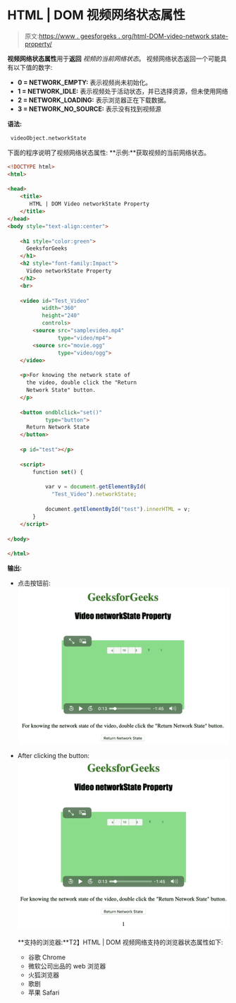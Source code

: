 # HTML | DOM 视频网络状态属性

> 原文:[https://www . geesforgeks . org/html-DOM-video-network state-property/](https://www.geeksforgeeks.org/html-dom-video-networkstate-property/)

**视频网络状态属性**用于**返回** *视频的当前网络状态*。
视频网络状态返回一个可能具有以下值的数字:

*   **0 = NETWORK_EMPTY:** 表示视频尚未初始化。
*   **1 = NETWORK_IDLE:** 表示视频处于活动状态，并已选择资源，但未使用网络
*   **2 = NETWORK_LOADING:** 表示浏览器正在下载数据。
*   **3 = NETWORK_NO_SOURCE:** 表示没有找到视频源

**语法:**

```html
 videoObject.networkState
```

下面的程序说明了视频网络状态属性:
**示例:**获取视频的当前网络状态。

```html
<!DOCTYPE html>
<html>

<head>
    <title>
       HTML | DOM Video networkState Property
    </title>
</head>
<body style="text-align:center">

    <h1 style="color:green">
      GeeksforGeeks
    </h1>
    <h2 style="font-family:Impact">
      Video networkState Property
    </h2>
    <br>

    <video id="Test_Video"
           width="360"
           height="240"
           controls>
        <source src="samplevideo.mp4" 
                type="video/mp4">
        <source src="movie.ogg" 
                type="video/ogg">
    </video>

    <p>For knowing the network state of
      the video, double click the "Return 
      Network State" button.
    </p>

    <button ondblclick="set()" 
            type="button">
      Return Network State
    </button>

    <p id="test"></p>

    <script>
        function set() {

            var v = document.getElementById(
              "Test_Video").networkState;

            document.getElementById("test").innerHTML = v;
        }
    </script>

</body>

</html>
```

**输出:**

*   点击按钮前:
    ![](img/6f58ad210b931150086537a4c119e1f0.png)
*   After clicking the button:
    ![](img/0aca873bea0a34ff023909d43f568b99.png)

    **支持的浏览器:**T2】HTML | DOM 视频网络支持的浏览器状态属性如下:

    *   谷歌 Chrome
    *   微软公司出品的 web 浏览器
    *   火狐浏览器
    *   歌剧
    *   苹果 Safari